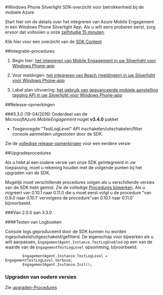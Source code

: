 <properties 
    pageTitle="Windows Phone Silverlight SDK-overzicht" 
    description="Overzicht van de Windows Phone Silverlight SDK voor betrokkenheid bij de mobiele Azure"                     
    services="mobile-engagement" 
    documentationCenter="mobile" 
    authors="piyushjo" 
    manager="dwrede"
    editor="" />

<tags 
    ms.service="mobile-engagement" 
    ms.workload="mobile" 
    ms.tgt_pltfrm="mobile-windows-phone" 
    ms.devlang="na" 
    ms.topic="article" 
    ms.date="08/19/2016" 
    ms.author="piyushjo" />

#<a name="windows-phone-silverlight-sdk-overview-for-azure-mobile-engagement"></a>Windows Phone Silverlight SDK-overzicht voor betrokkenheid bij de mobiele Azure

Start hier om de details over het integreren van Azure Mobile Engagement in een Windows Phone Silverlight App. Als u wilt eens proberen eerst, zorg ervoor dat voltooien u onze [zelfstudie 15 minuten](mobile-engagement-windows-phone-get-started.md).

Klik hier voor een overzicht van de [SDK Content](mobile-engagement-windows-phone-sdk-content.md)

##<a name="integration-procedures"></a>Integratie-procedures

1. Begin hier: [het integreren van Mobile Engagement in uw Silverlight voor Windows Phone-app](mobile-engagement-windows-phone-integrate-engagement.md)

2. Voor meldingen: [het integreren van Reach (meldingen) in uw Silverlight voor Windows Phone-app](mobile-engagement-windows-phone-integrate-engagement-reach.md)

3. Label plan uitvoering: [het gebruik van geavanceerde mobiele aanstelling tagging API in uw Silverlight voor Windows Phone-app](mobile-engagement-windows-phone-use-engagement-api.md)

##<a name="release-notes"></a>Release-opmerkingen

###<a name="330-04192016"></a>3.3.0 (19-04/2016)
Onderdeel van de *MicrosoftAzure.MobileEngagement* nuget **v3.4.0** pakket

-   Toegevoegde "TestLogLevel" API inschakelen/uitschakelen/filter console aanmelden uitgestoten door de SDK.

Zie de [volledige release-opmerkingen](mobile-engagement-windows-phone-release-notes.md) voor een eerdere versie

##<a name="upgrade-procedures"></a>Upgradeprocedures

Als u hebt al een oudere versie van onze SDK geïntegreerd in uw toepassing, moet u rekening houden met de volgende punten bij het upgraden van de SDK.

Mogelijk moet verschillende procedures volgen als u verschillende versies van de SDK hebt gemist. Zie de volledige [Procedures bijwerken](mobile-engagement-windows-phone-upgrade-procedure.md). Als u migreert van 0.10.1 naar 0.11.0 die u moet eerst volgt u de procedure "van 0.9.0 naar 0.10.1' vervolgens de procedure"van 0.10.1 naar 0.11.0' bijvoorbeeld.

###<a name="from-200-to-330"></a>Van 2.0.0 aan 3.3.0

####<a name="test-logs"></a>Testen van Logboeken

Console logs geproduceerd door de SDK kunnen nu worden ingeschakeld/uitgeschakeld/gefilterd. De eigenschap voor bijwerken als u wilt aanpassen, `EngagementAgent.Instance.TestLogEnabled` op een van de waarde van de `EngagementTestLogLevel` opsomming, bijvoorbeeld:

            EngagementAgent.Instance.TestLogLevel = EngagementTestLogLevel.Verbose;
            EngagementAgent.Instance.Init();

### <a name="upgrade-from-older-versions"></a>Upgraden van oudere versies

Zie [upgraden-Procedures](mobile-engagement-windows-phone-upgrade-procedure.md)
 
